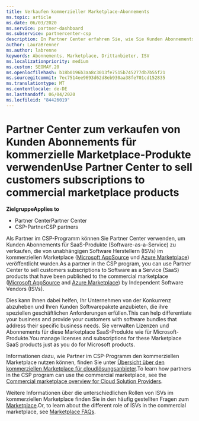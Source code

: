 ```yaml
---
title: Verkaufen kommerzieller Marketplace-Abonnements
ms.topic: article
ms.date: 06/03/2020
ms.service: partner-dashboard
ms.subservice: partnercenter-csp
description: In Partner Center erfahren Sie, wie Sie Kunden Abonnements für SaaS-Produkte verkaufen, die von unabhängigen Software Herstellern (ISVs) auf dem kommerziellen Marketplace veröffentlicht werden.
author: LauraBrenner
ms.author: labrenne
keywords: Abonnements, Marketplace, Drittanbieter, ISV
ms.localizationpriority: medium
ms.custom: SEOMAY.20
ms.openlocfilehash: b18b0196b3aa8c3013fe7515b745277db7b55f21
ms.sourcegitcommit: 7ec7514ee9693d62d8eb930aa38fe701cd152835
ms.translationtype: MT
ms.contentlocale: de-DE
ms.lasthandoff: 06/04/2020
ms.locfileid: "84426019"
---
```

# <a name="use-partner-center-to-sell-customers-subscriptions-to-commercial-marketplace-products"></a><span data-ttu-id="d1ff0-104">Partner Center zum verkaufen von Kunden Abonnements für kommerzielle Marketplace-Produkte verwenden</span><span class="sxs-lookup"><span data-stu-id="d1ff0-104">Use Partner Center to sell customers subscriptions to commercial marketplace products</span></span>

<span data-ttu-id="d1ff0-105">**Zielgruppe**</span><span class="sxs-lookup"><span data-stu-id="d1ff0-105">**Applies to**</span></span>

- <span data-ttu-id="d1ff0-106">Partner Center</span><span class="sxs-lookup"><span data-stu-id="d1ff0-106">Partner Center</span></span>
- <span data-ttu-id="d1ff0-107">CSP-Partner</span><span class="sxs-lookup"><span data-stu-id="d1ff0-107">CSP partners</span></span>

<span data-ttu-id="d1ff0-108">Als Partner im CSP-Programm können Sie Partner Center verwenden, um Kunden Abonnements für SaaS-Produkte (Software-as-a-Service) zu verkaufen, die von unabhängigen Software Herstellern (ISVs) im kommerziellen Marketplace ([Microsoft AppSource](https://appsource.microsoft.com/) und [Azure Marketplace](https://azuremarketplace.microsoft.com/)) veröffentlicht wurden.</span><span class="sxs-lookup"><span data-stu-id="d1ff0-108">As a partner in the CSP program, you can use Partner Center to sell customers subscriptions to Software as a Service (SaaS) products that have been published to the commercial marketplace ([Microsoft AppSource](https://appsource.microsoft.com/) and [Azure Marketplace](https://azuremarketplace.microsoft.com/)) by Independent Software Vendors (ISVs).</span></span>

<span data-ttu-id="d1ff0-109">Dies kann Ihnen dabei helfen, Ihr Unternehmen von der Konkurrenz abzuheben und Ihren Kunden Softwarepakete anzubieten, die ihre speziellen geschäftlichen Anforderungen erfüllen.</span><span class="sxs-lookup"><span data-stu-id="d1ff0-109">This can help differentiate your business and provide your customers with software bundles that address their specific business needs.</span></span> <span data-ttu-id="d1ff0-110">Sie verwalten Lizenzen und Abonnements für diese Marketplace SaaS-Produkte wie für Microsoft-Produkte.</span><span class="sxs-lookup"><span data-stu-id="d1ff0-110">You manage licenses and subscriptions for these Marketplace SaaS products just as you do for Microsoft products.</span></span>

<span data-ttu-id="d1ff0-111">Informationen dazu, wie Partner im CSP-Programm den kommerziellen Marketplace nutzen können, finden Sie unter [Übersicht über den kommerziellen Marketplace für cloudlösungsanbieter](csp-commercial-marketplace-overview.md).</span><span class="sxs-lookup"><span data-stu-id="d1ff0-111">To learn how partners in the CSP program can use the commercial marketplace, see the [Commercial marketplace overview for Cloud Solution Providers](csp-commercial-marketplace-overview.md).</span></span>

<span data-ttu-id="d1ff0-112">Weitere Informationen über die unterschiedlichen Rollen von ISVs im kommerziellen Marketplace finden Sie in den häufig gestellten Fragen zum [Marketplace](https://docs.microsoft.com/azure/marketplace/marketplace-faq-publisher-guide).</span><span class="sxs-lookup"><span data-stu-id="d1ff0-112">Or, to learn about the different role of ISVs in the commercial marketplace, see [Marketplace FAQs](https://docs.microsoft.com/azure/marketplace/marketplace-faq-publisher-guide).</span></span>
